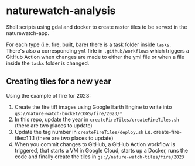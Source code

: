 # naturewatch-analysis
Shell scripts using gdal and docker to create raster tiles to be served in the naturewatch-app.

For each type (i.e. fire, built, bare) there is a task folder inside `tasks`. There's also a corresponding `yml` firle in `.github/workflows` which triggers a GitHub Action when changes are made to either the yml file or when a file inside the `tasks` folder is changed.

## Creating tiles for a new year
Using the example of fire for 2023:
1. Create the fire tiff images using Google Earth Engine to write into `gs://nature-watch-bucket/COGS/fire/2023/*`
2. In this repo, update the year in `createFireTiles/createFireTiles.sh` (there are two places to update)
3. Update the tag number in `createFireTiles/deploy.sh` i.e. create-fire-tiles:1.1.1 (there are two places to update)
4. When you commit changes to GitHub, a GitHub Action workflow is triggered, that starts a VM in Google Cloud, starts up a Docker, runs the code and finally create the tiles in `gs://nature-watch-tiles/fire/2023`
